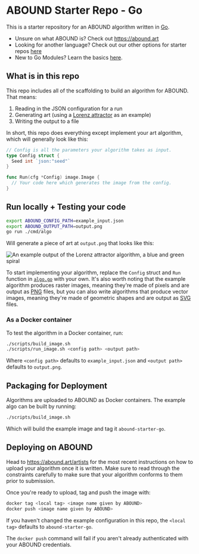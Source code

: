 # ABOUND Starter Repo - Go

This is a starter repository for an ABOUND algorithm written in [Go](https://go.dev/).

* Unsure on what ABOUND is? Check out https://abound.art
* Looking for another language? Check out our other options for starter repos [here](https://abound.art/artists)
* New to Go Modules? Learn the basics [here](https://go.dev/blog/using-go-modules).

## What is in this repo

This repo includes all of the scaffolding to build an algorithm for ABOUND. That means:

1. Reading in the JSON configuration for a run
2. Generating art (using a [Lorenz attractor](https://en.wikipedia.org/wiki/Lorenz_system) as an example)
3. Writing the output to a file

In short, this repo does everything except implement your art algorithm, which
will generally look like this:

```go
// Config is all the parameters your algorithm takes as input.
type Config struct {
  Seed int `json:"seed"`
}

func Run(cfg *Config) image.Image {
  // Your code here which generates the image from the config.
}
```

## Run locally + Testing your code

```bash
export ABOUND_CONFIG_PATH=example_input.json
export ABOUND_OUTPUT_PATH=output.png
go run ./cmd/algo
```

Will generate a piece of art at `output.png` that looks like this:

![An example output of the Lorenz attractor algorithm, a blue and green spiral](/example_output.png)

To start implementing your algorithm, replace the `Config` struct and `Run`
function in [`algo.go`](/algo/algo.go) with your own. It's also worth noting
that the example algorithm produces raster images, meaning they're made of
pixels and are output as [PNG](https://en.wikipedia.org/wiki/PNG) files, but
you can also write algorithms that produce vector images, meaning they're made
of geometric shapes and are output as
[SVG](https://en.wikipedia.org/wiki/SVG) files.

### As a Docker container

To test the algorithm in a Docker container, run:

```bash
./scripts/build_image.sh
./scripts/run_image.sh <config path> <output path>
```

Where `<config path>` defaults to `example_input.json` and `<output path>`
defaults to `output.png`.

## Packaging for Deployment

Algorithms are uploaded to ABOUND as Docker containers. The example algo can be
built by running:

```bash
./scripts/build_image.sh
```

Which will build the example image and tag it `abound-starter-go`.

## Deploying on ABOUND 

Head to https://abound.art/artists for the most recent instructions on how to upload
your algorithm once it is written. Make sure to read through the constraints carefully
to make sure that your algorithm conforms to them prior to submission.

Once you're ready to upload, tag and push the image with:

```bash
docker tag <local tag> <image name given by ABOUND>
docker push <image name given by ABOUND>
```

If you haven't changed the example configuration in this repo, the `<local
tag>` defaults to `abound-starter-go`.

The `docker push` command will fail if you aren't already authenticated with
your ABOUND credentials.
